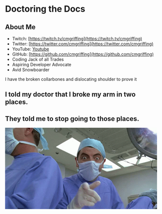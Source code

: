 # Doctoring the Docs

## About Me

- Twitch: [https://twitch.tv/cmgriffing](https://twitch.tv/cmgriffing)
- Twitter: [https://twitter.com/cmgriffing](https://twitter.com/cmgriffing)
- YouTube: [Youtube](https://youtube.com/@cmgriffing)
- GitHub: [https://github.com/cmgriffing](https://github.com/cmgriffing)
- Coding Jack of all Trades
- Aspiring Developer Advocate
- Avid Snowboarder

<div class="notes">
I have the broken collarbones and dislocating shoulder to prove it
</div>

## I told my doctor that I broke my arm in two places.

## They told me to stop going to those places.

![](./assets/mr-bean.gif)
